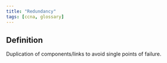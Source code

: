 ```yaml
---
title: "Redundancy"
tags: [ccna, glossary]
---
```


## Definition

Duplication of components/links to avoid single points of failure.
